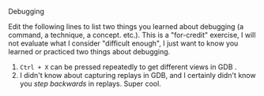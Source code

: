 Debugging

Edit the following lines to list two things you learned about debugging (a command, a technique, a concept. etc.). This is a "for-credit" exercise, I will not evaluate what I consider "difficult enough", I just want to know you learned or practiced two things about debugging.

1. `Ctrl + X` can be pressed repeatedly to get different views in GDB  .
2. I didn't know about capturing replays in GDB, and I certainly didn't know you *step backwards* in replays. Super 
   cool.
